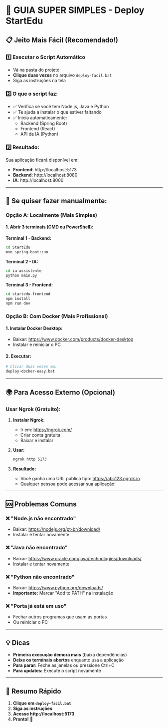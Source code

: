 # 🚀 GUIA SUPER SIMPLES - Deploy StartEdu

## 📋 Jeito Mais Fácil (Recomendado!)

### 1️⃣ **Executar o Script Automático**

- Vá na pasta do projeto
- **Clique duas vezes** no arquivo `deploy-facil.bat`
- Siga as instruções na tela

### 2️⃣ **O que o script faz:**

- ✅ Verifica se você tem Node.js, Java e Python
- ✅ Te ajuda a instalar o que estiver faltando
- ✅ Inicia automaticamente:
  - Backend (Spring Boot)
  - Frontend (React)
  - API de IA (Python)

### 3️⃣ **Resultado:**

Sua aplicação ficará disponível em:

- **Frontend**: http://localhost:5173
- **Backend**: http://localhost:8080
- **IA**: http://localhost:8000

---

## 🔧 Se quiser fazer manualmente:

### **Opção A: Localmente (Mais Simples)**

#### 1. Abrir 3 terminais (CMD ou PowerShell):

**Terminal 1 - Backend:**

```bash
cd StartEdu
mvn spring-boot:run
```

**Terminal 2 - IA:**

```bash
cd ia-assistente
python main.py
```

**Terminal 3 - Frontend:**

```bash
cd startedu-frontend
npm install
npm run dev
```

### **Opção B: Com Docker (Mais Profissional)**

#### 1. Instalar Docker Desktop:

- Baixar: https://www.docker.com/products/docker-desktop
- Instalar e reiniciar o PC

#### 2. Executar:

```bash
# Clicar duas vezes em:
deploy-docker-easy.bat
```

---

## 🌍 Para Acesso Externo (Opcional)

### **Usar Ngrok (Gratuito):**

1. **Instalar Ngrok:**

   - Ir em: https://ngrok.com/
   - Criar conta gratuita
   - Baixar e instalar

2. **Usar:**

   ```bash
   ngrok http 5173
   ```

3. **Resultado:**
   - Você ganha uma URL pública tipo: https://abc123.ngrok.io
   - Qualquer pessoa pode acessar sua aplicação!

---

## 🆘 Problemas Comuns

### ❌ "Node.js não encontrado"

- Baixar: https://nodejs.org/pt-br/download/
- Instalar e tentar novamente

### ❌ "Java não encontrado"

- Baixar: https://www.oracle.com/java/technologies/downloads/
- Instalar e tentar novamente

### ❌ "Python não encontrado"

- Baixar: https://www.python.org/downloads/
- **Importante:** Marcar "Add to PATH" na instalação

### ❌ "Porta já está em uso"

- Fechar outros programas que usam as portas
- Ou reiniciar o PC

---

## 💡 Dicas

- **Primeira execução demora mais** (baixa dependências)
- **Deixe os terminais abertos** enquanto usa a aplicação
- **Para parar:** Feche as janelas ou pressione Ctrl+C
- **Para updates:** Execute o script novamente

---

## 🎯 Resumo Rápido

1. **Clique em `deploy-facil.bat`**
2. **Siga as instruções**
3. **Acesse http://localhost:5173**
4. **Pronto!** 🎉
